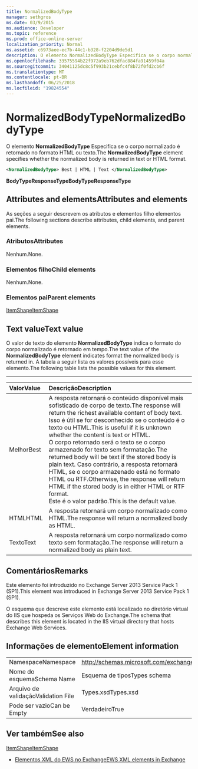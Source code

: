 ```yaml
---
title: NormalizedBodyType
manager: sethgros
ms.date: 03/9/2015
ms.audience: Developer
ms.topic: reference
ms.prod: office-online-server
localization_priority: Normal
ms.assetid: c6973aee-ec7b-44c1-b328-f2204d9de5d1
description: O elemento NormalizedBodyType Especifica se o corpo normalizado é retornado no formato HTML ou texto.
ms.openlocfilehash: 33575594b22f972a9eb762dfac884fa91459f04a
ms.sourcegitcommit: 34041125dc8c5f993b21cebfc4f8b72f0fd2cb6f
ms.translationtype: MT
ms.contentlocale: pt-BR
ms.lasthandoff: 06/25/2018
ms.locfileid: "19824554"
---
```

# <a name="normalizedbodytype"></a><span data-ttu-id="d03d8-103">NormalizedBodyType</span><span class="sxs-lookup"><span data-stu-id="d03d8-103">NormalizedBodyType</span></span>

<span data-ttu-id="d03d8-104">O elemento **NormalizedBodyType** Especifica se o corpo normalizado é retornado no formato HTML ou texto.</span><span class="sxs-lookup"><span data-stu-id="d03d8-104">The **NormalizedBodyType** element specifies whether the normalized body is returned in text or HTML format.</span></span> 
  
```XML
<NormalizedBodyType> Best | HTML | Text </NormalizedBodyType>
```

 <span data-ttu-id="d03d8-105">**BodyTypeResponseType**</span><span class="sxs-lookup"><span data-stu-id="d03d8-105">**BodyTypeResponseType**</span></span>
## <a name="attributes-and-elements"></a><span data-ttu-id="d03d8-106">Attributes and elements</span><span class="sxs-lookup"><span data-stu-id="d03d8-106">Attributes and elements</span></span>

<span data-ttu-id="d03d8-107">As seções a seguir descrevem os atributos e elementos filho elementos pai.</span><span class="sxs-lookup"><span data-stu-id="d03d8-107">The following sections describe attributes, child elements, and parent elements.</span></span>
  
### <a name="attributes"></a><span data-ttu-id="d03d8-108">Atributos</span><span class="sxs-lookup"><span data-stu-id="d03d8-108">Attributes</span></span>

<span data-ttu-id="d03d8-109">Nenhum.</span><span class="sxs-lookup"><span data-stu-id="d03d8-109">None.</span></span>
  
### <a name="child-elements"></a><span data-ttu-id="d03d8-110">Elementos filho</span><span class="sxs-lookup"><span data-stu-id="d03d8-110">Child elements</span></span>

<span data-ttu-id="d03d8-111">Nenhum.</span><span class="sxs-lookup"><span data-stu-id="d03d8-111">None.</span></span>
  
### <a name="parent-elements"></a><span data-ttu-id="d03d8-112">Elementos pai</span><span class="sxs-lookup"><span data-stu-id="d03d8-112">Parent elements</span></span>

[<span data-ttu-id="d03d8-113">ItemShape</span><span class="sxs-lookup"><span data-stu-id="d03d8-113">ItemShape</span></span>](itemshape.md)
  
## <a name="text-value"></a><span data-ttu-id="d03d8-114">Text value</span><span class="sxs-lookup"><span data-stu-id="d03d8-114">Text value</span></span>

<span data-ttu-id="d03d8-115">O valor de texto do elemento **NormalizedBodyType** indica o formato do corpo normalizado é retornado em tempo.</span><span class="sxs-lookup"><span data-stu-id="d03d8-115">The text value of the **NormalizedBodyType** element indicates format the normalized body is returned in.</span></span> <span data-ttu-id="d03d8-116">A tabela a seguir lista os valores possíveis para esse elemento.</span><span class="sxs-lookup"><span data-stu-id="d03d8-116">The following table lists the possible values for this element.</span></span> 
  
****

|<span data-ttu-id="d03d8-117">**Valor**</span><span class="sxs-lookup"><span data-stu-id="d03d8-117">**Value**</span></span>|<span data-ttu-id="d03d8-118">**Descrição**</span><span class="sxs-lookup"><span data-stu-id="d03d8-118">**Description**</span></span>|
|:-----|:-----|
|<span data-ttu-id="d03d8-119">Melhor</span><span class="sxs-lookup"><span data-stu-id="d03d8-119">Best</span></span>  <br/> |<span data-ttu-id="d03d8-120">A resposta retornará o conteúdo disponível mais sofisticado de corpo de texto.</span><span class="sxs-lookup"><span data-stu-id="d03d8-120">The response will return the richest available content of body text.</span></span> <span data-ttu-id="d03d8-121">Isso é útil se for desconhecido se o conteúdo é o texto ou HTML.</span><span class="sxs-lookup"><span data-stu-id="d03d8-121">This is useful if it is unknown whether the content is text or HTML.</span></span>  <br/> <span data-ttu-id="d03d8-122">O corpo retornado será o texto se o corpo armazenado for texto sem formatação.</span><span class="sxs-lookup"><span data-stu-id="d03d8-122">The returned body will be text if the stored body is plain text.</span></span> <span data-ttu-id="d03d8-123">Caso contrário, a resposta retornará HTML, se o corpo armazenado está no formato HTML ou RTF.</span><span class="sxs-lookup"><span data-stu-id="d03d8-123">Otherwise, the response will return HTML if the stored body is in either HTML or RTF format.</span></span>  <br/> <span data-ttu-id="d03d8-124">Este é o valor padrão.</span><span class="sxs-lookup"><span data-stu-id="d03d8-124">This is the default value.</span></span>  <br/> |
|<span data-ttu-id="d03d8-125">HTML</span><span class="sxs-lookup"><span data-stu-id="d03d8-125">HTML</span></span>  <br/> |<span data-ttu-id="d03d8-126">A resposta retornará um corpo normalizado como HTML.</span><span class="sxs-lookup"><span data-stu-id="d03d8-126">The response will return a normalized body as HTML.</span></span>  <br/> |
|<span data-ttu-id="d03d8-127">Texto</span><span class="sxs-lookup"><span data-stu-id="d03d8-127">Text</span></span>  <br/> |<span data-ttu-id="d03d8-128">A resposta retornará um corpo normalizado como texto sem formatação.</span><span class="sxs-lookup"><span data-stu-id="d03d8-128">The response will return a normalized body as plain text.</span></span>  <br/> |
   
## <a name="remarks"></a><span data-ttu-id="d03d8-129">Comentários</span><span class="sxs-lookup"><span data-stu-id="d03d8-129">Remarks</span></span>

<span data-ttu-id="d03d8-130">Este elemento foi introduzido no Exchange Server 2013 Service Pack 1 (SP1).</span><span class="sxs-lookup"><span data-stu-id="d03d8-130">This element was introduced in Exchange Server 2013 Service Pack 1 (SP1).</span></span>
  
<span data-ttu-id="d03d8-131">O esquema que descreve este elemento está localizado no diretório virtual do IIS que hospeda os Serviços Web do Exchange.</span><span class="sxs-lookup"><span data-stu-id="d03d8-131">The schema that describes this element is located in the IIS virtual directory that hosts Exchange Web Services.</span></span>
  
## <a name="element-information"></a><span data-ttu-id="d03d8-132">Informações de elemento</span><span class="sxs-lookup"><span data-stu-id="d03d8-132">Element information</span></span>

|||
|:-----|:-----|
|<span data-ttu-id="d03d8-133">Namespace</span><span class="sxs-lookup"><span data-stu-id="d03d8-133">Namespace</span></span>  <br/> |http://schemas.microsoft.com/exchange/services/2006/types  <br/> |
|<span data-ttu-id="d03d8-134">Nome do esquema</span><span class="sxs-lookup"><span data-stu-id="d03d8-134">Schema Name</span></span>  <br/> |<span data-ttu-id="d03d8-135">Esquema de tipos</span><span class="sxs-lookup"><span data-stu-id="d03d8-135">Types schema</span></span>  <br/> |
|<span data-ttu-id="d03d8-136">Arquivo de validação</span><span class="sxs-lookup"><span data-stu-id="d03d8-136">Validation File</span></span>  <br/> |<span data-ttu-id="d03d8-137">Types.xsd</span><span class="sxs-lookup"><span data-stu-id="d03d8-137">Types.xsd</span></span>  <br/> |
|<span data-ttu-id="d03d8-138">Pode ser vazio</span><span class="sxs-lookup"><span data-stu-id="d03d8-138">Can be Empty</span></span>  <br/> |<span data-ttu-id="d03d8-139">Verdadeiro</span><span class="sxs-lookup"><span data-stu-id="d03d8-139">True</span></span>  <br/> |
   
## <a name="see-also"></a><span data-ttu-id="d03d8-140">Ver também</span><span class="sxs-lookup"><span data-stu-id="d03d8-140">See also</span></span>



[<span data-ttu-id="d03d8-141">ItemShape</span><span class="sxs-lookup"><span data-stu-id="d03d8-141">ItemShape</span></span>](itemshape.md)


- [<span data-ttu-id="d03d8-142">Elementos XML do EWS no Exchange</span><span class="sxs-lookup"><span data-stu-id="d03d8-142">EWS XML elements in Exchange</span></span>](ews-xml-elements-in-exchange.md)

